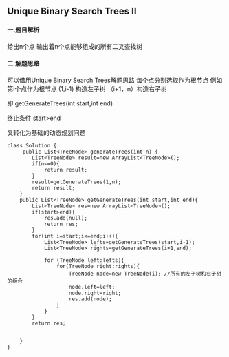 ## Unique Binary Search Trees II

#### 一.题目解析

给出n个点 输出着n个点能够组成的所有二叉查找树

#### 二.解题思路

可以借用Unique Binary Search Trees解题思路  每个点分别选取作为根节点 例如第i个点作为根节点  (1,i-1) 构造左子树  （i+1，n）构造右子树

即 getGenerateTrees(int start,int end)  

终止条件 start>end

又转化为基础的动态规划问题

```
class Solution {
     public List<TreeNode> generateTrees(int n) {
        List<TreeNode> result=new ArrayList<TreeNode>();
        if(n<=0){
            return result;
        }
        result=getGenerateTrees(1,n);
        return result;
    }
    public List<TreeNode> getGenerateTrees(int start,int end){
        List<TreeNode> res=new ArrayList<TreeNode>();
        if(start>end){
            res.add(null);
            return res;
        }
        for(int i=start;i<=end;i++){
            List<TreeNode> lefts=getGenerateTrees(start,i-1);
            List<TreeNode> rights=getGenerateTrees(i+1,end);
            
            for (TreeNode left:lefts){
                for(TreeNode right:rights){
                    TreeNode node=new TreeNode(i); //所有的左子树和右子树的组合
                    node.left=left;
                    node.right=right;
                    res.add(node);
                }
            }
        }
        return res;


    }
}
```

